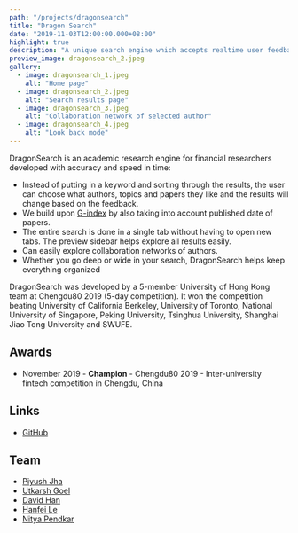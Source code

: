 ```yaml
---
path: "/projects/dragonsearch"
title: "Dragon Search"
date: "2019-11-03T12:00:00.000+08:00"
highlight: true
description: "A unique search engine which accepts realtime user feedback to help the user find exactly what they are looking for among millions of papers, authors and topics."
preview_image: dragonsearch_2.jpeg
gallery:
  - image: dragonsearch_1.jpeg
    alt: "Home page"
  - image: dragonsearch_2.jpeg
    alt: "Search results page"
  - image: dragonsearch_3.jpeg
    alt: "Collaboration network of selected author"
  - image: dragonsearch_4.jpeg
    alt: "Look back mode"
---
```


DragonSearch is an academic research engine for financial researchers developed with accuracy and speed in time:

- Instead of putting in a keyword and sorting through the results, the user can choose what authors, topics and papers they like and the results will change based on the feedback.
- We build upon [G-index](https://en.wikipedia.org/wiki/G-index) by also taking into account published date of papers.
- The entire search is done in a single tab without having to open new tabs. The preview sidebar helps explore all results easily.
- Can easily explore collaboration networks of authors.
- Whether you go deep or wide in your search, DragonSearch helps keep everything organized

DragonSearch was developed by a 5-member University of Hong Kong team at Chengdu80 2019 (5-day competition). It won the competition beating University of California Berkeley, University of Toronto, National University of Singapore, Peking University, Tsinghua University, Shanghai Jiao Tong University and SWUFE.

## Awards

- November 2019 - **Champion** - Chengdu80 2019 - Inter-university fintech competition in Chengdu, China

## Links

- [GitHub](https://github.com/davidbhan/Chengdu80)

## Team

- [Piyush Jha](https://www.linkedin.com/in/piyush-jha/)
- [Utkarsh Goel](https://www.utkarshgoel.dev/)
- [David Han](https://www.linkedin.com/in/davidbhan/)
- [Hanfei Le](https://www.linkedin.com/in/hanfei-li-436187160/)
- [Nitya Pendkar](https://www.linkedin.com/in/nitya-pendkar-802705171/)
